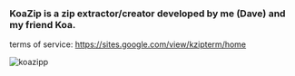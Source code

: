 ### KoaZip is a zip extractor/creator developed by me (Dave) and my friend Koa.
terms of service: 
https://sites.google.com/view/kzipterm/home






![koazipp](https://github.com/unfortunatelynotadog/koazip/assets/142083695/fbb17a8a-3931-4525-9ae4-9bb96ef8349d)
